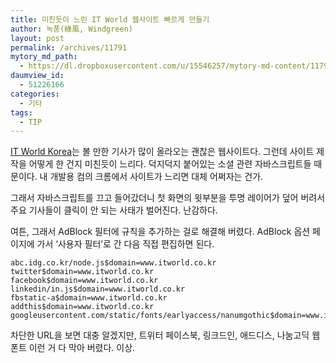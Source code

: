 ```yaml
---
title: 미친듯이 느린 IT World 웹사이트 빠르게 만들기
author: 녹풍(綠風, Windgreen)
layout: post
permalink: /archives/11791
mytory_md_path:
  - https://dl.dropboxusercontent.com/u/15546257/mytory-md-content/11791-itworld.md
daumview_id:
  - 51226166
categories:
  - 기타
tags:
  - TIP
---
```

[IT World Korea][1]는 볼 만한 기사가 많이 올라오는 괜찮은 웹사이트다. 그런데 사이트 제작을 어떻게 한 건지 미친듯이 느리다. 덕지덕지 붙어있는 소셜 관련 자바스크립트들 때문이다. 내 개발용 컴의 크롬에서 사이트가 느리면 대체 어쩌자는 건가.

그래서 자바스크립트를 끄고 들어갔더니 첫 화면의 윗부분을 투명 레이어가 덮어 버려서 주요 기사들이 클릭이 안 되는 사태가 벌어진다. 난감하다.

여튼, 그래서 AdBlock 필터에 규칙을 추가하는 걸로 해결해 버렸다. AdBlock 옵션 페이지에 가서 &#8216;사용자 필터&#8217;로 간 다음 직접 편집하면 된다.

    abc.idg.co.kr/node.js$domain=www.itworld.co.kr
    twitter$domain=www.itworld.co.kr
    facebook$domain=www.itworld.co.kr
    linkedin/in.js$domain=www.itworld.co.kr
    fbstatic-a$domain=www.itworld.co.kr
    addthis$domain=www.itworld.co.kr
    googleusercontent.com/static/fonts/earlyaccess/nanumgothic$domain=www.itworld.co.kr
    

차단한 URL을 보면 대충 알겠지만, 트위터 페이스북, 링크드인, 애드디스, 나눔고딕 웹폰트 이런 거 다 막아 버렸다. 이상.

 [1]: http://www.itworld.co.kr/